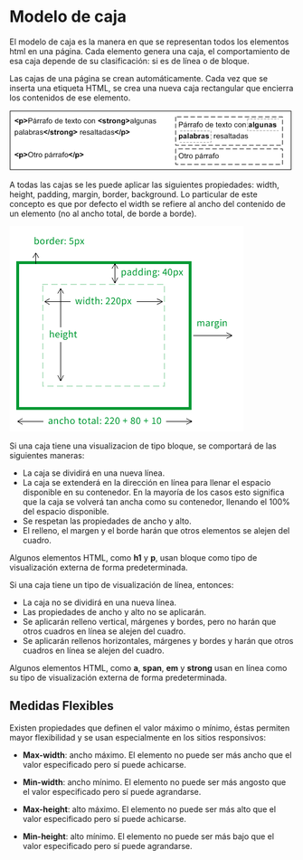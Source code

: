 
# Modelo de caja

El modelo de caja es la manera en que se representan todos los elementos html en una página. Cada elemento genera una caja, el comportamiento de esa caja depende de su clasificación: si es de línea o de bloque.

Las cajas de una página se crean automáticamente. Cada vez que se inserta una etiqueta HTML, se crea una nueva caja rectangular que encierra los contenidos de ese elemento. 

![Imagen Ejemplo del modelo de caja](Resources/Box%20Model.gif)

A todas las cajas se les puede aplicar las siguientes propiedades: width, height, padding, margin, border, background. Lo particular de este concepto es que por defecto el width se refiere al ancho del contenido de un elemento (no al ancho total, de borde a borde). 

![Imagen Propiedades](Resources/Box.png)

Si una caja tiene una visualizacion de tipo bloque, se comportará de las siguientes maneras:

- La caja se dividirá en una nueva línea.
- La caja se extenderá en la dirección en línea para llenar el espacio disponible en su contenedor. En la mayoría de los casos esto significa que la caja se volverá tan ancha como su contenedor, llenando el 100% del espacio disponible.
- Se respetan las propiedades de ancho y alto.
- El relleno, el margen y el borde harán que otros elementos se alejen del cuadro.

Algunos elementos HTML, como **h1** y **p**, usan bloque como tipo de visualización externa de forma predeterminada.

Si una caja tiene un tipo de visualización de línea, entonces:

- La caja no se dividirá en una nueva línea.
- Las propiedades de ancho y alto no se aplicarán.
- Se aplicarán relleno vertical, márgenes y bordes, pero no harán que otros cuadros en línea se alejen del cuadro.
- Se aplicarán rellenos horizontales, márgenes y bordes y harán que otros cuadros en línea se alejen del cuadro.

Algunos elementos HTML, como **a**, **span**, **em** y **strong** usan en línea como su tipo de visualización externa de forma predeterminada.

## Medidas Flexibles

Existen propiedades que definen el valor máximo o mínimo, éstas permiten mayor flexibilidad y se usan especialmente en los sitios responsivos:

- **Max-width**: ancho máximo. El elemento no puede ser más ancho que el valor especificado pero sí puede achicarse.

- **Min-width**: ancho mínimo.  El elemento no puede ser más angosto que el valor especificado pero sí puede agrandarse.

- **Max-height**: alto máximo. El elemento no puede ser más alto que el valor especificado pero sí puede achicarse.

- **Min-height**: alto mínimo. El elemento no puede ser más bajo que el valor especificado pero sí puede agrandarse.